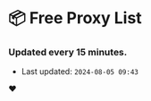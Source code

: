 # :package: Free Proxy List
### Updated every 15 minutes.

- Last updated: `2024-08-05 09:43`

:heart:
